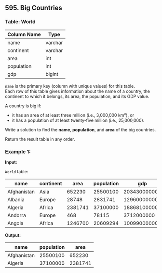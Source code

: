 ## 595. Big Countries

### Table: World

| Column Name | Type    |
|-------------|---------|
| name        | varchar |
| continent   | varchar |
| area        | int     |
| population  | int     |
| gdp         | bigint  |

`name` is the primary key (column with unique values) for this table.  
Each row of this table gives information about the name of a country, the continent to which it belongs, its area, the population, and its GDP value.

A country is big if:
- it has an area of at least three million (i.e., 3,000,000 km²), or
- it has a population of at least twenty-five million (i.e., 25,000,000).

Write a solution to find the **name**, **population**, and **area** of the big countries.

Return the result table in any order.

### Example 1:

**Input:**

`World` table:

| name        | continent | area    | population | gdp          |
|-------------|-----------|---------|------------|--------------|
| Afghanistan | Asia      | 652230  | 25500100   | 20343000000  |
| Albania     | Europe    | 28748   | 2831741    | 12960000000  |
| Algeria     | Africa    | 2381741 | 37100000   | 188681000000 |
| Andorra     | Europe    | 468     | 78115      | 3712000000   |
| Angola      | Africa    | 1246700 | 20609294   | 100990000000 |

**Output:**

| name        | population | area    |
|-------------|------------|---------|
| Afghanistan | 25500100   | 652230  |
| Algeria     | 37100000   | 2381741 |
